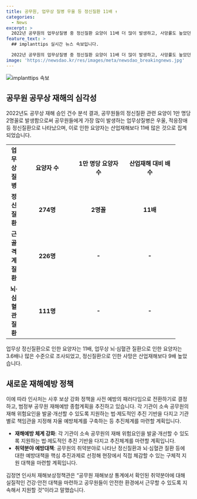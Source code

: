 ```yaml
---
title: 공무원, 업무상 질병 우울 등 정신질환 11배 ↑
categories:
  - News
excerpt: >
  2022년 공무원의 업무상질병 중 정신질환 요양이 11배 더 많이 발생하고, 사망률도 높았던 것으로 나타났다. 인사혁신처는 이에 대응해 사전 예방을 강조하는 정책을 전환하고, 각 기관별로 책임관을 지정하여 예방체계를 구축할 계획이다. 또한 정신질환과 뇌·심혈관 질환에 대한 구체적인 예방대책을 마련하고 있으며, 이에 대한 취약분야에 대한 실질적인 대책을 추진 중이라고 밝혔다. (출처: 정책브리핑 www.korea.kr)
feature_text: >
  ## implanttips 실시간 뉴스 속보입니다.

  2022년 공무원의 업무상질병 중 정신질환 요양이 11배 더 많이 발생하고, 사망률도 높았던 것으로 나타났다. 인사혁신처는 이에 대응해 사전 예방을 강조하는 정책을 전환하고, 각 기관별로 책임관을 지정하여 예방체계를 구축할 계획이다. 또한 정신질환과 뇌·심혈관 질환에 대한 구체적인 예방대책을 마련하고 있으며, 이에 대한 취약분야에 대한 실질적인 대책을 추진 중이라고 밝혔다. (출처: 정책브리핑 www.korea.kr)
image: 'https://newsdao.kr/res/images/meta/newsdao_breakingnews.jpg'
---
```


<p><img src="https://newsdao.kr/res/images/meta/newsdao_breakingnews.jpg" alt="implanttips 속보" /></p>

<h2 data-ke-size="size26">공무원 공무상 재해의 심각성</h2>

<p data-ke-size="size16">2022년도 공무상 재해 승인 건수 분석 결과, 공무원들의 정신질환 관련 요양이 1만 명당 2명꼴로 발생함으로써 공무원들에게 가장 많이 발생하는 업무상질병은 우울, 적응장애 등 정신질환으로 나타났으며, 이로 인한 요양자는 산업재해보다 11배 많은 것으로 집계되었습니다.</p>

<table>
  <colgroup>
    <col width="42">
    <col width="140">
    <col width="140">
    <col width="140">
  </colgroup>
  <tbody>
    <tr>
      <td style="text-align: center; height: 17px;"><b>업무상질병</b></td>
      <td style="text-align: center; height: 17px;"><b>요양자 수</b></td>
      <td style="text-align: center; height: 17px;"><b>1만 명당 요양자 수</b></td>
      <td style="text-align: center; height: 17px;"><b>산업재해 대비 배수</b></td>
    </tr>
    <tr>
      <td style="text-align: center; height: 17px;"><b>정신질환</b></td>
      <td style="text-align: center; height: 17px;"><b>274명</b></td>
      <td style="text-align: center; height: 17px;"><b>2명꼴</b></td>
      <td style="text-align: center; height: 17px;"><b>11배</b></td>
    </tr>
    <tr>
      <td style="text-align: center; height: 17px;"><b>근골격계질환</b></td>
      <td style="text-align: center; height: 17px;"><b>226명</b></td>
      <td style="text-align: center; height: 17px;"><b>-</b></td>
      <td style="text-align: center; height: 17px;"><b>-</b></td>
    </tr>
    <tr>
      <td style="text-align: center; height: 17px;"><b>뇌·심혈관 질환</b></td>
      <td style="text-align: center; height: 17px;"><b>111명</b></td>
      <td style="text-align: center; height: 17px;"><b>-</b></td>
      <td style="text-align: center; height: 17px;"><b>-</b></td>
    </tr>
  </tbody>
</table>

<p data-ke-size="size16">업무상 정신질환으로 인한 요양자는 11배, 업무상 뇌·심혈관 질환으로 인한 요양자는 3.6배나 많은 수준으로 조사되었고, 정신질환으로 인한 사망은 산업재해보다 9배 높았습니다.</p>

<h2 data-ke-size="size26">새로운 재해예방 정책</h2>

<p data-ke-size="size16">이에 따라 인사처는 사후 보상 강화 정책을 사전 예방의 패러다임으로 전환하기로 결정하고, 범정부 공무원 재해예방 종합계획을 추진하고 있습니다. 각 기관이 소속 공무원의 재해 위험요인을 발굴·개선할 수 있도록 지원하는 법·제도적인 추진 기반을 다지고 기관별로 책임관을 지정해 자율 예방체계를 구축하는 등 추진체계를 마련할 계획입니다.</p>

<ul>
  <li><b>재해예방 체계 강화</b>: 각 기관이 소속 공무원의 재해 위험요인을 발굴·개선할 수 있도록 지원하는 법·제도적인 추진 기반을 다지고 추진체계를 마련할 계획입니다.</li>
  <li><b>취약분야 예방대책</b>: 공무원의 취약분야로 나타난 정신질환과 뇌·심혈관 질환 등에 대한 예방대책을 핵심 추진과제로 선정해 현장에서 직접 체감할 수 있는 구체적 지원 대책을 마련할 계획입니다.</li>
</ul>

<p data-ke-size="size16">김정연 인사처 재해보상정책관은 “공무원 재해보상 통계에서 확인된 취약분야에 대해 실질적인 건강·안전 대책을 마련하고 공무원들이 안전한 환경에서 근무할 수 있도록 지속해서 지원할 것”이라고 말했습니다.</p>

